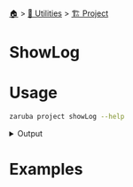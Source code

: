 <!--startTocHeader-->
[🏠](../../README.md) > [🔧 Utilities](../README.md) > [🏗️ Project](README.md)
# ShowLog
<!--endTocHeader-->

# Usage

<!--startCode-->
```bash
zaruba project showLog --help
```
 
<details>
<summary>Output</summary>
 
```````
Show log

Usage:
  zaruba project showLog <taskNamePattern> [logFile] [flags]

Flags:
  -h, --help   help for showLog
```````
</details>
<!--endCode-->

# Examples




<!--startTocSubTopic-->
<!--endTocSubTopic-->